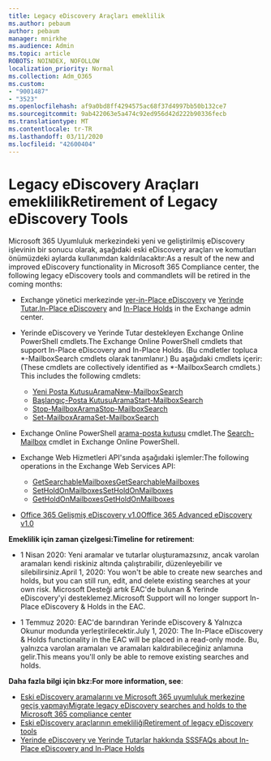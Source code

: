 ```yaml
---
title: Legacy eDiscovery Araçları emeklilik
ms.author: pebaum
author: pebaum
manager: mnirkhe
ms.audience: Admin
ms.topic: article
ROBOTS: NOINDEX, NOFOLLOW
localization_priority: Normal
ms.collection: Adm_O365
ms.custom:
- "9001487"
- "3523"
ms.openlocfilehash: af9a0bd8ff4294575ac68f37d4997bb50b132ce7
ms.sourcegitcommit: 9ab422063e5a474c92ed956d42d222b90336fecb
ms.translationtype: MT
ms.contentlocale: tr-TR
ms.lasthandoff: 03/11/2020
ms.locfileid: "42600404"
---
```

# <a name="retirement-of-legacy-ediscovery-tools"></a><span data-ttu-id="0585f-102">Legacy eDiscovery Araçları emeklilik</span><span class="sxs-lookup"><span data-stu-id="0585f-102">Retirement of Legacy eDiscovery Tools</span></span>

<span data-ttu-id="0585f-103">Microsoft 365 Uyumluluk merkezindeki yeni ve geliştirilmiş eDiscovery işlevinin bir sonucu olarak, aşağıdaki eski eDiscovery araçları ve komutları önümüzdeki aylarda kullanımdan kaldırılacaktır:</span><span class="sxs-lookup"><span data-stu-id="0585f-103">As a result of the new and improved eDiscovery functionality in Microsoft 365 Compliance center, the following legacy eDiscovery tools and commandlets will be retired in the coming months:</span></span>

- <span data-ttu-id="0585f-104">Exchange yönetici merkezinde [yer-in-Place eDiscovery](https://docs.microsoft.com/exchange/security-and-compliance/in-place-ediscovery/in-place-ediscovery) ve [Yerinde Tutar.](https://docs.microsoft.com/exchange/security-and-compliance/create-or-remove-in-place-holds)</span><span class="sxs-lookup"><span data-stu-id="0585f-104">[In-Place eDiscovery](https://docs.microsoft.com/exchange/security-and-compliance/in-place-ediscovery/in-place-ediscovery) and [In-Place Holds](https://docs.microsoft.com/exchange/security-and-compliance/create-or-remove-in-place-holds) in the Exchange admin center.</span></span>

- <span data-ttu-id="0585f-105">Yerinde eDiscovery ve Yerinde Tutar destekleyen Exchange Online PowerShell cmdlets.</span><span class="sxs-lookup"><span data-stu-id="0585f-105">The Exchange Online PowerShell cmdlets that support In-Place eDiscovery and In-Place Holds.</span></span> <span data-ttu-id="0585f-106">(Bu cmdletler topluca \*-MailboxSearch cmdlets olarak tanımlanır.) Bu aşağıdaki cmdlets içerir:</span><span class="sxs-lookup"><span data-stu-id="0585f-106">(These cmdlets are collectively identified as \*-MailboxSearch cmdlets.) This includes the following cmdlets:</span></span>

    - [<span data-ttu-id="0585f-107">Yeni Posta KutusuArama</span><span class="sxs-lookup"><span data-stu-id="0585f-107">New-MailboxSearch</span></span>](https://docs.microsoft.com/powershell/module/exchange/policy-and-compliance-content-search/new-mailboxsearch)
    - [<span data-ttu-id="0585f-108">Başlangıç-Posta KutusuArama</span><span class="sxs-lookup"><span data-stu-id="0585f-108">Start-MailboxSearch</span></span>](https://docs.microsoft.com/powershell/module/exchange/policy-and-compliance-content-search/start-mailboxsearch)
    - [<span data-ttu-id="0585f-109">Stop-MailboxArama</span><span class="sxs-lookup"><span data-stu-id="0585f-109">Stop-MailboxSearch</span></span>](https://docs.microsoft.com/powershell/module/exchange/policy-and-compliance-content-search/stop-mailboxsearch)
    - [<span data-ttu-id="0585f-110">Set-MailboxArama</span><span class="sxs-lookup"><span data-stu-id="0585f-110">Set-MailboxSearch</span></span>](https://docs.microsoft.com/powershell/module/exchange/policy-and-compliance-content-search/set-mailboxsearch)

- <span data-ttu-id="0585f-111">Exchange Online PowerShell [arama-posta kutusu](https://docs.microsoft.com/powershell/module/exchange/mailboxes/search-mailbox?view=exchange-ps) cmdlet.</span><span class="sxs-lookup"><span data-stu-id="0585f-111">The [Search-Mailbox](https://docs.microsoft.com/powershell/module/exchange/mailboxes/search-mailbox?view=exchange-ps) cmdlet in Exchange Online PowerShell.</span></span>
- <span data-ttu-id="0585f-112">Exchange Web Hizmetleri API'sında aşağıdaki işlemler:</span><span class="sxs-lookup"><span data-stu-id="0585f-112">The following operations in the Exchange Web Services API:</span></span>
    - [<span data-ttu-id="0585f-113">GetSearchableMailboxes</span><span class="sxs-lookup"><span data-stu-id="0585f-113">GetSearchableMailboxes</span></span>](https://docs.microsoft.com/exchange/client-developer/web-service-reference/getsearchablemailboxes-operation)
    - [<span data-ttu-id="0585f-114">SetHoldOnMailboxes</span><span class="sxs-lookup"><span data-stu-id="0585f-114">SetHoldOnMailboxes</span></span>](https://docs.microsoft.com/exchange/client-developer/web-service-reference/setholdonmailboxes-operation)
    - [<span data-ttu-id="0585f-115">GetHoldOnMailboxes</span><span class="sxs-lookup"><span data-stu-id="0585f-115">GetHoldOnMailboxes</span></span>](https://docs.microsoft.com/exchange/client-developer/web-service-reference/getholdonmailboxes-operation)

- [<span data-ttu-id="0585f-116">Office 365 Gelişmiş eDiscovery v1.0</span><span class="sxs-lookup"><span data-stu-id="0585f-116">Office 365 Advanced eDiscovery v1.0</span></span>](https://docs.microsoft.com/microsoft-365/compliance/office-365-advanced-ediscovery)

<span data-ttu-id="0585f-117">**Emeklilik için zaman çizelgesi:**</span><span class="sxs-lookup"><span data-stu-id="0585f-117">**Timeline for retirement**:</span></span>
- <span data-ttu-id="0585f-118">1 Nisan 2020: Yeni aramalar ve tutarlar oluşturamazsınız, ancak varolan aramaları kendi riskiniz altında çalıştırabilir, düzenleyebilir ve silebilirsiniz.</span><span class="sxs-lookup"><span data-stu-id="0585f-118">April 1, 2020: You won't be able to create new searches and holds, but you can still run, edit, and delete existing searches at your own risk.</span></span> <span data-ttu-id="0585f-119">Microsoft Desteği artık EAC'de bulunan & Yerinde eDiscovery'yi desteklemez.</span><span class="sxs-lookup"><span data-stu-id="0585f-119">Microsoft Support will no longer support In-Place eDiscovery & Holds in the EAC.</span></span>

- <span data-ttu-id="0585f-120">1 Temmuz 2020: EAC'de barındıran Yerinde eDiscovery & Yalnızca Okunur modunda yerleştirilecektir.</span><span class="sxs-lookup"><span data-stu-id="0585f-120">July 1, 2020: The In-Place eDiscovery & Holds functionality in the EAC will be placed in a read-only mode.</span></span> <span data-ttu-id="0585f-121">Bu, yalnızca varolan aramaları ve aramaları kaldırabileceğiniz anlamına gelir.</span><span class="sxs-lookup"><span data-stu-id="0585f-121">This means you'll only be able to remove existing searches and holds.</span></span>

<span data-ttu-id="0585f-122">**Daha fazla bilgi için bkz:**</span><span class="sxs-lookup"><span data-stu-id="0585f-122">**For more information, see**:</span></span>

 - [<span data-ttu-id="0585f-123">Eski eDiscovery aramalarını ve Microsoft 365 uyumluluk merkezine geçiş yapmayı</span><span class="sxs-lookup"><span data-stu-id="0585f-123">Migrate legacy eDiscovery searches and holds to the Microsoft 365 compliance center</span></span>](https://docs.microsoft.com/microsoft-365/compliance/migrate-legacy-ediscovery-searches-and-holds)
 - [<span data-ttu-id="0585f-124">Eski eDiscovery araçlarının emekliliği</span><span class="sxs-lookup"><span data-stu-id="0585f-124">Retirement of legacy eDiscovery tools</span></span>](https://docs.microsoft.com/microsoft-365/compliance/legacy-ediscovery-retirement)
 - [<span data-ttu-id="0585f-125">Yerinde eDiscovery ve Yerinde Tutarlar hakkında SSS</span><span class="sxs-lookup"><span data-stu-id="0585f-125">FAQs about In-Place eDiscovery and In-Place Holds</span></span>](https://docs.microsoft.com/microsoft-365/compliance/legacy-ediscovery-retirement#faqs-about-in-place-ediscovery-and-in-place-holds)



